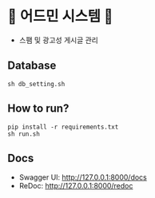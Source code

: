 # 🚧 어드민 시스템 🚧

- 스팸 및 광고성 게시글 관리

## Database

```shell
sh db_setting.sh
```

## How to run?

```shell
pip install -r requirements.txt
sh run.sh
```

## Docs

- Swagger UI: <http://127.0.0.1:8000/docs>
- ReDoc: <http://127.0.0.1:8000/redoc>
